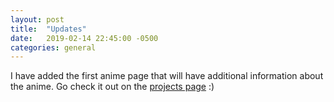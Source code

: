 ```yaml
---
layout: post
title:  "Updates"
date:   2019-02-14 22:45:00 -0500
categories: general
---
```

I have added the first anime page that will have additional information about the anime. Go check it out on the [projects page](https://cyc-anime.github.io/projects) :)